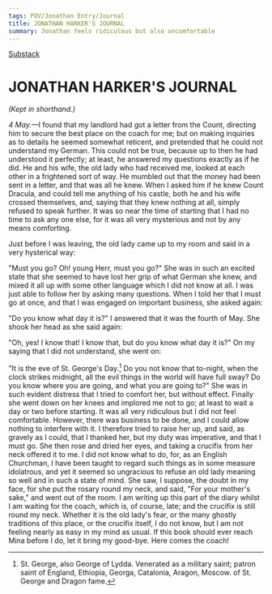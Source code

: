 ```yaml
---
tags: POV/Jonathan Entry/Journal 
title: JONATHAN HARKER'S JOURNAL
summary: Jonathan feels ridiculous but also uncomfortable
---
```

[Substack](https://draculadaily.substack.com/p/dracula-may-4-9fd?s=r)
# JONATHAN HARKER'S JOURNAL

_(Kept in shorthand.)_

_4 May._—I found that my landlord had got a letter from the Count, directing him to secure the best place on the coach for me; but on making inquiries as to details he seemed somewhat reticent, and pretended that he could not understand my German. This could not be true, because up to then he had understood it perfectly; at least, he answered my questions exactly as if he did. He and his wife, the old lady who had received me, looked at each other in a frightened sort of way. He mumbled out that the money had been sent in a letter, and that was all he knew. When I asked him if he knew Count Dracula, and could tell me anything of his castle, both he and his wife crossed themselves, and, saying that they knew nothing at all, simply refused to speak further. It was so near the time of starting that I had no time to ask any one else, for it was all very mysterious and not by any means comforting.

Just before I was leaving, the old lady came up to my room and said in a very hysterical way:

"Must you go? Oh! young Herr, must you go?" She was in such an excited state that she seemed to have lost her grip of what German she knew, and mixed it all up with some other language which I did not know at all. I was just able to follow her by asking many questions. When I told her that I must go at once, and that I was engaged on important business, she asked again:

"Do you know what day it is?" I answered that it was the fourth of May. She shook her head as she said again:

"Oh, yes! I know that! I know that, but do you know what day it is?" On my saying that I did not understand, she went on:

"It is the eve of St. George's Day.[^1] Do you not know that to-night, when the clock strikes midnight, all the evil things in the world will have full sway? Do you know where you are going, and what you are going to?" She was in such evident distress that I tried to comfort her, but without effect. Finally she went down on her knees and implored me not to go; at least to wait a day or two before starting. It was all very ridiculous but I did not feel comfortable. However, there was business to be done, and I could allow nothing to interfere with it. I therefore tried to raise her up, and said, as gravely as I could, that I thanked her, but my duty was imperative, and that I must go. She then rose and dried her eyes, and taking a crucifix from her neck offered it to me. I did not know what to do, for, as an English Churchman, I have been taught to regard such things as in some measure idolatrous, and yet it seemed so ungracious to refuse an old lady meaning so well and in such a state of mind. She saw, I suppose, the doubt in my face, for she put the rosary round my neck, and said, "For your mother's sake," and went out of the room. I am writing up this part of the diary whilst I am waiting for the coach, which is, of course, late; and the crucifix is still round my neck. Whether it is the old lady's fear, or the many ghostly traditions of this place, or the crucifix itself, I do not know, but I am not feeling nearly as easy in my mind as usual. If this book should ever reach Mina before I do, let it bring my good-bye. Here comes the coach!

[^1]: St. George, also George of Lydda. Venerated as a military saint; patron saint of England, Ethiopia, Georga, Catalonia, Aragon, Moscow. of St. George and Dragon fame.